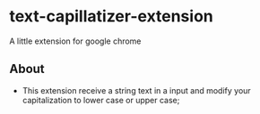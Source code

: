 # text-capillatizer-extension  

A little extension for google chrome  

## About  
 * This extension receive a string text in a input and modify your capitalization to lower case or upper case;  

